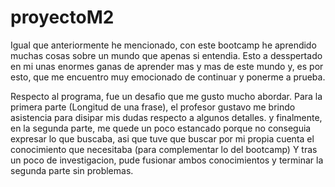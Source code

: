 # proyectoM2

Igual que anteriormente he mencionado, con este bootcamp he aprendido muchas cosas sobre un mundo que apenas si entendia.
Esto a desspertado en mi unas enormes ganas de aprender mas y mas de este mundo y, es por esto, que me encuentro muy emocionado de continuar y ponerme a prueba.

Respecto al programa, fue un desafio que me gusto mucho abordar. Para la primera parte (Longitud de una frase), el profesor gustavo me brindo asistencia para disipar mis dudas respecto a algunos detalles.
y finalmente, en la segunda parte, me quede un poco estancado porque no conseguia expresar lo que buscaba, asi que tuve que buscar por mi propia cuenta el conocimiento que necesitaba (para complementar lo del bootcamp)
Y tras un poco de investigacion, pude fusionar ambos conocimientos y terminar la segunda parte sin problemas.
